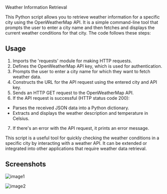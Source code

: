 
Weather Information Retrieval

This Python script allows you to retrieve weather information for a specific city using the OpenWeatherMap API. It is a simple command-line tool that prompts the user to enter a city name and then fetches and displays the current weather conditions for that city. The code follows these steps:

## Usage

1. Imports the 'requests' module for making HTTP requests.
2. Defines the OpenWeatherMap API key, which is used for authentication.
3. Prompts the user to enter a city name for which they want to fetch weather data.
4. Constructs the URL for the API request using the entered city and API key.
5. Sends an HTTP GET request to the OpenWeatherMap API.
6. If the API request is successful (HTTP status code 200):
- Parses the received JSON data into a Python dictionary. 
- Extracts and displays the weather description and temperature in Celsius.
7. If there's an error with the API request, it prints an error message.

This script is a useful tool for quickly checking the weather conditions in a specific city by interacting with a weather API. It can be extended or integrated into other applications that require weather data retrieval.


## Screenshots

![image1](https://github.com/allysonpereira/weather_checker/assets/113621581/99c5aa39-3869-43e9-9f5a-8c2c3a2b20fc)

![image2](https://github.com/allysonpereira/weather_checker/assets/113621581/8aea14c7-2f4a-4f45-aaae-56a747fca023)
